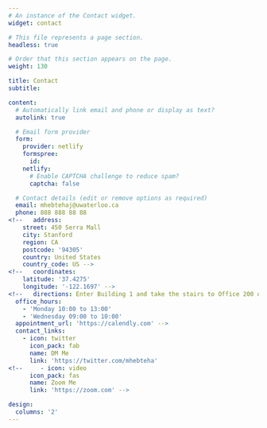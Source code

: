 ```yaml
---
# An instance of the Contact widget.
widget: contact

# This file represents a page section.
headless: true

# Order that this section appears on the page.
weight: 130

title: Contact
subtitle:

content:
  # Automatically link email and phone or display as text?
  autolink: true

  # Email form provider
  form:
    provider: netlify
    formspree:
      id:
    netlify:
      # Enable CAPTCHA challenge to reduce spam?
      captcha: false

  # Contact details (edit or remove options as required)
  email: mhebtehaj@uwaterloo.ca
  phone: 888 888 88 88
<!--   address:
    street: 450 Serra Mall
    city: Stanford
    region: CA
    postcode: '94305'
    country: United States
    country_code: US -->
<!--   coordinates:
    latitude: '37.4275'
    longitude: '-122.1697' -->
<!--   directions: Enter Building 1 and take the stairs to Office 200 on Floor 2
  office_hours:
    - 'Monday 10:00 to 13:00'
    - 'Wednesday 09:00 to 10:00'
  appointment_url: 'https://calendly.com' -->
  contact_links:
    - icon: twitter
      icon_pack: fab
      name: DM Me
      link: 'https://twitter.com/mhebteha'
<!--     - icon: video
      icon_pack: fas
      name: Zoom Me
      link: 'https://zoom.com' -->

design:
  columns: '2'
---
```

